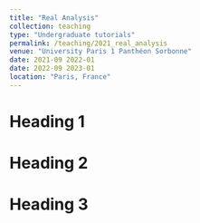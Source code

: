```yaml
---
title: "Real Analysis"
collection: teaching
type: "Undergraduate tutorials"
permalink: /teaching/2021_real_analysis
venue: "University Paris 1 Panthéon Sorbonne"
date: 2021-09 2022-01 
date: 2022-09 2023-01
location: "Paris, France"
---
```



Heading 1
======

Heading 2
======

Heading 3
======
